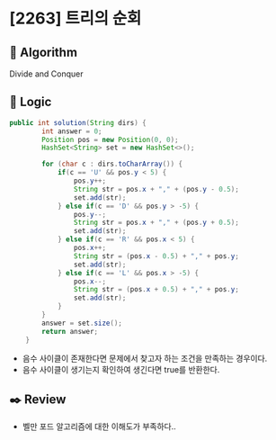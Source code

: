 # [2263] 트리의 순회

## :pushpin: **Algorithm**

Divide and Conquer

## :round_pushpin: **Logic**

```java
public int solution(String dirs) {
        int answer = 0;
        Position pos = new Position(0, 0);
        HashSet<String> set = new HashSet<>();

        for (char c : dirs.toCharArray()) {
            if(c == 'U' && pos.y < 5) {
                pos.y++;
                String str = pos.x + "," + (pos.y - 0.5);
                set.add(str);
            } else if(c == 'D' && pos.y > -5) {
                pos.y--;
                String str = pos.x + "," + (pos.y + 0.5);
                set.add(str);
            } else if(c == 'R' && pos.x < 5) {
                pos.x++;
                String str = (pos.x - 0.5) + "," + pos.y;
                set.add(str);
            } else if(c == 'L' && pos.x > -5) {
                pos.x--;
                String str = (pos.x + 0.5) + "," + pos.y;
                set.add(str);
            }
        }
        answer = set.size();
        return answer;
    }
```

- 음수 사이클이 존재한다면 문제에서 찾고자 하는 조건을 만족하는 경우이다.
- 음수 사이클이 생기는지 확인하여 생긴다면 true를 반환한다.

## :black_nib: **Review**

- 벨만 포드 알고리즘에 대한 이해도가 부족하다..
